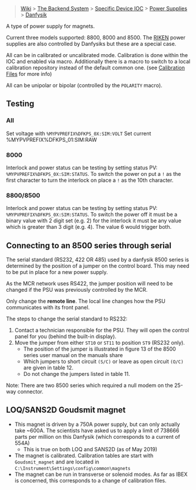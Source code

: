 > [Wiki](Home) > [The Backend System](The-Backend-System) > [Specific Device IOC](Specific-Device-IOC) > [Power Supplies](Power-Supplies) > [Danfysik](Danfysik)

A type of power supply for magnets.

Current three models supported: 8800, 8000 and 8500. The [RIKEN](https://github.com/ISISComputingGroup/ibex_developers_manual/wiki/Riken-power-supplies) power supplies are also controlled by Danfysiks but these are a special case.

All can be in calibrated or uncalibrated mode. Calibration is done within the IOC and enabled via macro. Additionally there is a macro to switch to a local calibration repository instead of the default common one. (see [Calibration Files](https://github.com/ISISComputingGroup/ibex_developers_manual/wiki/Calibration-Files) for more info)

All can be unipolar or bipolar (controlled by the `POLARITY` macro).

## Testing

### All

Set voltage with `%MYPVPREFIX%DFKPS_0X:SIM:VOLT`
Set current %MYPVPREFIX%DFKPS_01:SIM:RAW


### 8000

Interlock and power status can be testing by setting status PV: `%MYPVPREFIX%DFKPS_0X:SIM:STATUS`. To switch the power on put a `!` as the first character to turn the interlock on place a `!` as the 10th character.

### 8800/8500

Interlock and power status can be testing by setting status PV: `%MYPVPREFIX%DFKPS_0X:SIM:STATUS`. To switch the power off it must be a binary value with 2 digit set (e.g. 2) for the interlock it must be any value which is greater than 3 digit (e.g. 4). The value 6 would trigger both.

## Connecting to an 8500 series through serial

The serial standard (RS232, 422 OR 485) used by a danfysik 8500 series is determined by the position of a jumper on the control board. This may need to be put in place for a new power supply.

As the MCR network uses RS422, the jumper position will need to be changed if the PSU was previously controlled by the MCR.

Only change the **remote line**. The local line changes how the PSU communicates with its front panel.

The steps to change the serial standard to RS232:

1. Contact a technician responsible for the PSU. They will open the control panel for you (behind the built-in display).
1. Move the jumper from either `ST10` or `ST11` to position `ST9` (RS232 only).
   - The position of the jumper is illustrated in figure 13 of the 8500 series user manual on the manuals share
   - Which jumpers to short circuit `(S/C)` or leave as open circuit `(O/C)` are given in table 12.
   - Do not change the jumpers listed in table 11.

Note: There are two 8500 series which required a null modem on the 25-way connector. 

## LOQ/SANS2D Goudsmit magnet

- This magnet is driven by a 750A power supply, but can only actually take ~600A. The scientists have asked us to apply a limit of 738666 parts per million on this Danfysik (which corresponds to a current of 554A)
  * This is true on both LOQ and SANS2D (as of May 2019)
- The magnet is calibrated. Calibration tables are start with `Goudsmit_magnet` and are located in `C:\Instrument\Settings\config\common\magnets`
- The magnet can be run in transverse or solenoid modes. As far as IBEX is concerned, this corresponds to a change of calibration files.